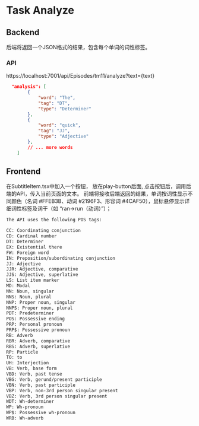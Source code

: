 # Task Analyze

## Backend
后端将返回一个JSON格式的结果，包含每个单词的词性标签。

### API
https://localhost:7001/api/Episodes/tm11/analyze?text={text}

```json
  "analysis": [
        {
            "word": "The",
            "tag": "DT",
            "type": "Determiner"
        },
        {
            "word": "quick",
            "tag": "JJ",
            "type": "Adjective"
        },
        // ... more words
    ]
```

## Frontend
在SubtitleItem.tsx中加入一个按钮， 放在play-button后面, 点击按钮后，调用后端的API，传入当前页面的文本。
前端将接收后端返回的结果，单词按词性显示不同颜色（名词 #FFEB3B、动词 #2196F3、形容词 #4CAF50），鼠标悬停显示详细词性标签及词干（如 “ran→run（动词）”）；

```txt
The API uses the following POS tags:

CC: Coordinating conjunction
CD: Cardinal number
DT: Determiner
EX: Existential there
FW: Foreign word
IN: Preposition/subordinating conjunction
JJ: Adjective
JJR: Adjective, comparative
JJS: Adjective, superlative
LS: List item marker
MD: Modal
NN: Noun, singular
NNS: Noun, plural
NNP: Proper noun, singular
NNPS: Proper noun, plural
PDT: Predeterminer
POS: Possessive ending
PRP: Personal pronoun
PRP$: Possessive pronoun
RB: Adverb
RBR: Adverb, comparative
RBS: Adverb, superlative
RP: Particle
TO: to
UH: Interjection
VB: Verb, base form
VBD: Verb, past tense
VBG: Verb, gerund/present participle
VBN: Verb, past participle
VBP: Verb, non-3rd person singular present
VBZ: Verb, 3rd person singular present
WDT: Wh-determiner
WP: Wh-pronoun
WP$: Possessive wh-pronoun
WRB: Wh-adverb
```